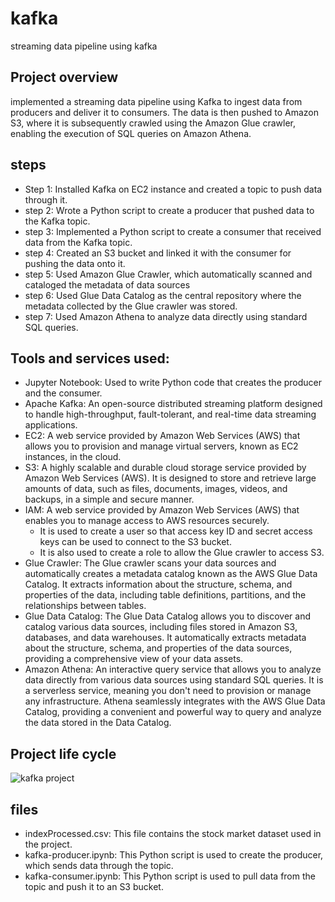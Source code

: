 # kafka
streaming data pipeline using kafka
## Project overview 
implemented a streaming data pipeline using Kafka to ingest data from producers and deliver it to consumers. The data is then pushed to Amazon S3, where it is subsequently crawled using the Amazon Glue crawler, enabling the execution of SQL queries on Amazon Athena.
## steps
- Step 1:
Installed Kafka on EC2 instance and created a topic to push data through it.
- step 2:
 Wrote a Python script to create a producer that pushed data to the Kafka topic.
- step 3:
 Implemented a Python script to create a consumer that received data from the Kafka topic.
- step 4:
Created an S3 bucket and linked it with the consumer for pushing the data onto it.
- step 5:
Used Amazon Glue Crawler, which automatically scanned and cataloged the metadata of data sources
- step 6:
 Used Glue Data Catalog as the central repository where the metadata collected by the Glue crawler was stored.
- step 7:
 Used Amazon Athena to analyze data directly using standard SQL queries.
 ## Tools and services used:
- Jupyter Notebook: Used to write Python code that creates the producer and the consumer.
- Apache Kafka: An open-source distributed streaming platform designed to handle high-throughput, fault-tolerant, and real-time data streaming applications.
- EC2: A web service provided by Amazon Web Services (AWS) that allows you to provision and manage virtual servers, known as EC2 instances, in the cloud.
- S3: A highly scalable and durable cloud storage service provided by Amazon Web Services (AWS). It is designed to store and retrieve large amounts of data, such as files, documents, images, videos, and backups, in a simple and secure manner.
- IAM: A web service provided by Amazon Web Services (AWS) that enables you to manage access to AWS resources securely. 
  - It is used to create a user so that access key ID and secret access keys can be used to connect to the S3 bucket. 
  - It is also used to create a role to allow the Glue crawler to access S3.
- Glue Crawler: The Glue crawler scans your data sources and automatically creates a metadata catalog known as the AWS Glue Data Catalog. It extracts information about the structure, schema, and properties of the data, including table definitions, partitions, and the relationships between tables.
- Glue Data Catalog: The Glue Data Catalog allows you to discover and catalog various data sources, including files stored in Amazon S3, databases, and data warehouses. It automatically extracts metadata about the structure, schema, and properties of the data sources, providing a comprehensive view of your data assets.
- Amazon Athena: An interactive query service that allows you to analyze data directly from various data sources using standard SQL queries. It is a serverless service, meaning you don't need to provision or manage any infrastructure. Athena seamlessly integrates with the AWS Glue Data Catalog, providing a convenient and powerful way to query and analyze the data stored in the Data Catalog.
## Project life cycle
![kafka project](https://github.com/Mohamed-attia98/ITI-Graduation-Project/assets/82019926/b0ba31cb-08b0-4840-a0ee-6a9f6b40a24e)
## files 
- indexProcessed.csv: This file contains the stock market dataset used in the project.
- kafka-producer.ipynb: This Python script is used to create the producer, which sends data through the topic.
- kafka-consumer.ipynb: This Python script is used to pull data from the topic and push it to an S3 bucket.
